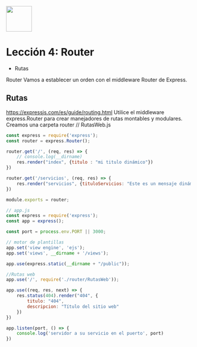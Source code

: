 <img  src='../logo.png' height='70px'>

# Lección 4: Router

* Rutas


Router
Vamos a establecer un orden con el middleware Router de Express.

## Rutas
https://expressjs.com/es/guide/routing.html
Utilice el middleware express.Router para crear manejadores de rutas montables y modulares.
Creamos una carpeta router
// RutasWeb.js
```javascript
const express = require('express');
const router = express.Router();

router.get('/', (req, res) => {
    // console.log(__dirname)
    res.render("index", {titulo : "mi titulo dinámico"})
})

router.get('/servicios', (req, res) => {
    res.render("servicios", {tituloServicios: "Este es un mensaje dinámico de servicios"})
})

module.exports = router;

// app.js
const express = require('express');
const app = express();

const port = process.env.PORT || 3000;

// motor de plantillas
app.set('view engine', 'ejs');
app.set('views', __dirname + '/views');

app.use(express.static(__dirname + "/public"));

//Rutas web
app.use('/', require('./router/RutasWeb'));

app.use((req, res, next) => {
    res.status(404).render("404", {
        titulo: "404",
        descripcion: "Título del sitio web"
    })
})

app.listen(port, () => {
    console.log('servidor a su servicio en el puerto', port)
})
```